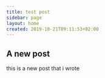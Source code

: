```yaml
---
title: test post
sidebar: page
layout: home
created: 2019-10-21T09:11:53+02:00
---
```


## A new post
this is a new post that i wrote
